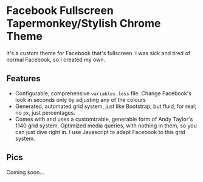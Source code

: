 # Facebook Fullscreen Tapermonkey/Stylish Chrome Theme
It's a custom theme for Facebook that's fullscreen.  I was sick and tired of normal Facebook, so I created my own.

## Features
* Configurable, comprehensive ``variables.less`` file.  Change Facebook's look in seconds only by adjusting any of the
colours
* Generated, automated grid system, just like Bootstrap, but fluid, for real; no ``px``, just percentages.
* Comes with and uses a customizable, generable form of Andy Taylor's 1140 grid system.  Optimized media queries,
with nothing in them, so you can just dive right in.  I use Javascript to adapt Facebook to this grid system.

## Pics

Coming soon...